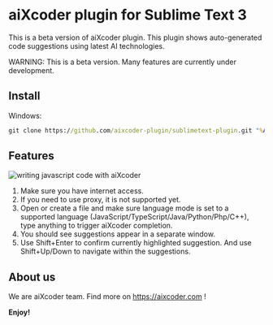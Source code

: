 # aiXcoder plugin for Sublime Text 3

This is a beta version of aiXcoder plugin. This plugin shows auto-generated code suggestions using latest AI technologies.

WARNING: This is a beta version. Many features are currently under development.

## Install

Windows:

```bat
git clone https://github.com/aixcoder-plugin/sublimetext-plugin.git "%AppData%\Sublime Text 3\Packages\"
```

## Features

![writing javascript code with aiXcoder](https://github.com/aixcoder-plugin/sublimetext-plugin/raw/master/images/js_example.gif)

1. Make sure you have internet access.
2. If you need to use proxy, it is not supported yet.
3. Open or create a file and make sure language mode is set to a supported language (JavaScript/TypeScript/Java/Python/Php/C++), type anything to trigger aiXcoder completion.
4. You should see suggestions appear in a separate window.
5. Use Shift+Enter to confirm currently highlighted suggestion. And use Shift+Up/Down to navigate within the suggestions.

## About us

We are aiXcoder team. Find more on https://aixcoder.com !

**Enjoy!**
